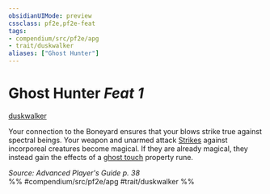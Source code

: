 ```yaml
---
obsidianUIMode: preview
cssclass: pf2e,pf2e-feat
tags:
- compendium/src/pf2e/apg
- trait/duskwalker
aliases: ["Ghost Hunter"]
---
```

# Ghost Hunter  *Feat 1*  
[duskwalker](duskwalker-apg.md "Duskwalker Ancestry & Heritage Trait")  


Your connection to the Boneyard ensures that your blows strike true against spectral beings. Your weapon and unarmed attack [Strikes](strike.md) against incorporeal creatures become magical. If they are already magical, they instead gain the effects of a [ghost touch](ghost-touch.md) property rune.

*Source: Advanced Player's Guide p. 38*  
%% #compendium/src/pf2e/apg #trait/duskwalker %%